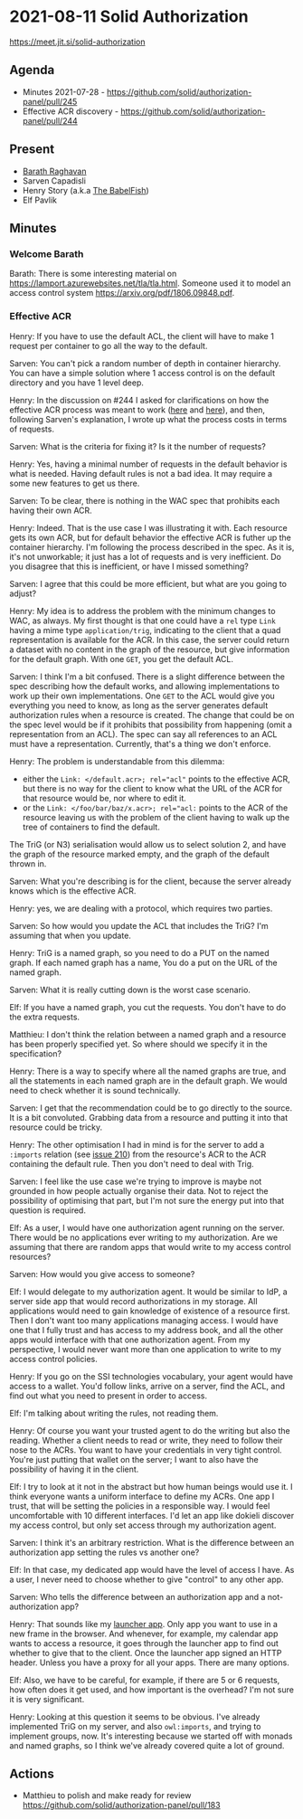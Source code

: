 # 2021-08-11 Solid Authorization

https://meet.jit.si/solid-authorization


## Agenda

* Minutes 2021-07-28 - https://github.com/solid/authorization-panel/pull/245
* Effective ACR discovery - https://github.com/solid/authorization-panel/pull/244


## Present

* [Barath Raghavan](https://raghavan.usc.edu)
* Sarven Capadisli
* Henry Story (a.k.a [The BabelFish](https://twitter.com/bblfish))
* Elf Pavlik


## Minutes

### Welcome Barath

Barath: There is some interesting material on https://lamport.azurewebsites.net/tla/tla.html.
Someone used it to model an access control system https://arxiv.org/pdf/1806.09848.pdf.

### Effective ACR

Henry: If you have to use the default ACL, the client will have to make 1 request per container to go all the way to the default.

Sarven: You can't pick a random number of depth in container hierarchy. You can have a simple solution where 1 access control is on the default directory and you have 1 level deep.

Henry: In the discussion on #244 I asked for clarifications on how the effective ACR process was meant to work ([here](https://github.com/solid/authorization-panel/pull/244#discussion_r686050849) and [here](https://github.com/solid/authorization-panel/pull/244#discussion_r686060946)), and then, following Sarven's explanation, I wrote up what the process costs in terms of requests.

Sarven: What is the criteria for fixing it? Is it the number of requests?

Henry: Yes, having a minimal number of requests in the default behavior is what is needed. Having default rules is not a bad idea. It may require a some new features to get us there.

Sarven: To be clear, there is nothing in the WAC spec that prohibits each having their own ACR.

Henry: Indeed. That is the use case I was illustrating it with. Each resource gets its own ACR, but for default behavior the effective ACR is futher up the container hierarchy.
I'm following the process described in the spec.
As it is, it's not unworkable; it just has a lot of requests and is very inefficient. 
Do you disagree that this is inefficient, or have I missed something?

Sarven: I agree that this could be more efficient, but what are you going to adjust?

Henry: My idea is to address the problem with the minimum changes to WAC, as always.
My first thought is that one could have a `rel` type `Link` having a mime type `application/trig`, indicating to the client that a quad representation is available for the ACR. In this case, the server could return a dataset with no content in the graph of the resource, but give information for the default graph. With one `GET`, you get the default ACL.

Sarven: I think I'm a bit confused. There is a slight difference between the spec describing how the default works, and allowing implementations to work up their own implementations. One `GET` to the ACL would give you everything you need to know, as long as the server generates default authorization rules when a resource is created.
The change that could be on the spec level would be if it prohibits that possibility from happening (omit a representation from an ACL).
The spec can say all references to an ACL must have a representation.
Currently, that's a thing we don't enforce.

Henry: 
The problem is understandable from this dilemma: 
  - either the `Link: </default.acr>; rel="acl"` points to the effective ACR, but there is no way for the client to know what the URL of the ACR for that resource would be, nor where to edit it.
  - or the `Link: </foo/bar/baz/x.acr>; rel="acl:` points to the ACR of the resource leaving us with the problem of the client having to walk up the tree of containers to find the default.

The TriG (or N3) serialisation would allow us to select solution 2, and have the graph of the resource marked empty, and the graph of the default thrown in.

Sarven: What you're describing is for the client, because the server already knows which is the effective ACR.

Henry: yes, we are dealing with a protocol, which requires two parties. 

Sarven: So how would you update the ACL that includes the TriG?
I'm assuming that when you update.

Henry: TriG is a named graph, so you need to do a PUT on the named graph. If each named graph has a name, You do a put on the URL of the named graph.

Sarven: What it is really cutting down is the worst case scenario.

Elf: If you have a named graph, you cut the requests. You don't have to do the extra requests.

Matthieu: I don't think the relation between a named graph and a resource has been properly specified yet. So where should we specify it in the specification?

Henry: There is a way to specify where all the named graphs are true, and all the statements in each named graph are in the default graph. We would need to check whether it is sound technically.

Sarven: I get that the recommendation could be to go directly to the source.
It is a bit convoluted. Grabbing data from a resource and putting it into that resource could be tricky.

Henry: The other optimisation I had in mind is for the server to add a `:imports` relation (see [issue 210](https://github.com/solid/authorization-panel/issues/210)) from the resource's ACR  to the ACR containing the default rule. Then you don't need to deal with Trig. 

Sarven: I feel like the use case we're trying to improve is maybe not grounded in how people actually organise their data. Not to reject the possibility of optimising that part, but I'm not sure the energy put into that question is required.

Elf: As a user, I would have one authorization agent running on the server. There would be no applications ever writing to my authorization. Are we assuming that there are random apps that would write to my access control resources?

Sarven: How would you give access to someone?

Elf: I would delegate to my authorization agent.
It would be similar to IdP, a server side app that would record authorizations in my storage.
All applications would need to gain knowledge of existence of a resource first.
Then I don't want too many applications managing access.
I would have one that I fully trust and has access to my address book, and all the other apps would interface with that one authorization agent.
From my perspective, I would never want more than one application to write to my access control policies.

Henry: If you go on the SSI technologies vocabulary, your agent would have access to a wallet. You'd follow links, arrive on a server, find the ACL, and find out what you need to present in order to access.

Elf: I'm talking about writing the rules, not reading them.

Henry: Of course you want your trusted agent to do the writing but also the reading.
Whether a client needs to read or write, they need to follow their nose to the ACRs.
You want to have your credentials in very tight control.
You're just putting that wallet on the server; I want to also have the possibility of having it in the client.

Elf: I try to look at it not in the abstract but how human beings would use it.
I think everyone wants a uniform interface to define my ACRs.
One app I trust, that will be setting the policies in a responsible way.
I would feel uncomfortable with 10 different interfaces.
I'd let an app like dokieli discover my access control, but only set access through my authorization agent.

Sarven: I think it's an arbitrary restriction. What is the difference between an authorization app setting the rules vs another one?

Elf: In that case, my dedicated app would have the level of access I have. As a user, I never need to choose whether to give "control" to any other app.

Sarven: Who tells the difference between an authorization app and a not-authorization app?

Henry: That sounds like my [launcher app](https://github.com/solid/authorization-panel/blob/main/proposals/LauncherApp.md). Only app you want to use in a new frame in the browser. And whenever, for example, my calendar app wants to access a resource, it goes through the launcher app to find out whether to give that to the client. Once the launcher app signed an HTTP header.
Unless you have a proxy for all your apps.
There are many options.

Elf: Also, we have to be careful, for example, if there are 5 or 6 requests, how often does it get used, and how important is the overhead? I'm not sure it is very significant.

Henry: Looking at this question it seems to be obvious.
I've already implemented TriG on my server, and also `owl:imports`, and trying to implement groups, now.
It's interesting because we started off with monads and named graphs, so I think we've already covered quite a lot of ground.

## Actions

* Matthieu to polish and make ready for review https://github.com/solid/authorization-panel/pull/183
